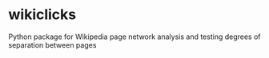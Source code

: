 # wikiclicks
Python package for Wikipedia page network analysis and testing degrees of separation between pages
